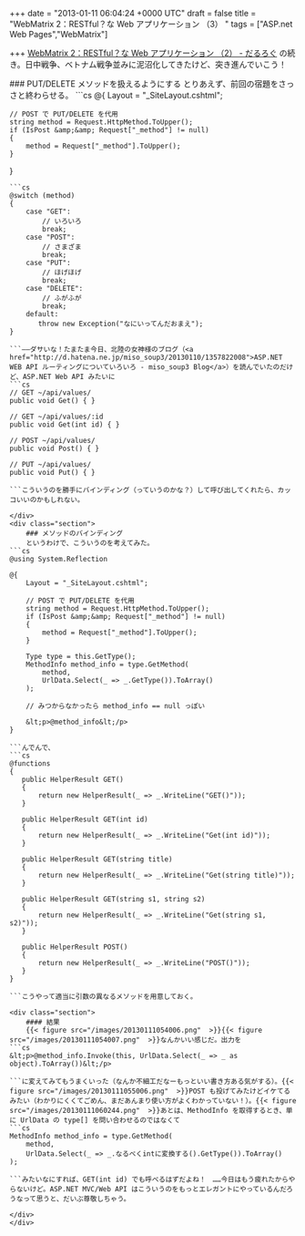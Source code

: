 
+++
date = "2013-01-11 06:04:24 +0000 UTC"
draft = false
title = "WebMatrix 2：RESTful？な Web アプリケーション （3） "
tags = ["ASP.net Web Pages","WebMatrix"]

+++
<a href="https://blog.daruyanagi.jp/entry/2013/01/11/041856">WebMatrix 2：RESTful？な Web アプリケーション （2） - だるろぐ</a> の続き。日中戦争、ベトナム戦争並みに泥沼化してきたけど、突き進んでいこう！

<div class="section">
    ### PUT/DELETE メソッドを扱えるようにする
    とりあえず、前回の宿題をさっさと終わらせる。
```cs
@{
    Layout = "_SiteLayout.cshtml";

    // POST で PUT/DELETE を代用
    string method = Request.HttpMethod.ToUpper();
    if (IsPost &amp;&amp; Request["_method"] != null) 
    {
        method = Request["_method"].ToUpper();
    }
}

```こんなのでいいのかな。あとはこれを switch すればよさそうだけど……
```cs
@switch (method)
{
    case "GET":
        // いろいろ
        break;
    case "POST":
        // さまざま
        break;
    case "PUT":
        // ほげほげ
        break;
    case "DELETE":
        // ふがふが
        break;
    default:
       throw new Exception("なにいってんだおまえ");
}

```――ダサいな！たまたま今日、北陸の女神様のブログ（<a href="http://d.hatena.ne.jp/miso_soup3/20130110/1357822008">ASP.NET WEB API ルーティングについていろいろ - miso_soup3 Blog</a>）を読んでいたのだけど、ASP.NET Web API みたいに
```cs
// GET ~/api/values/
public void Get() { }

// GET ~/api/values/:id
public void Get(int id) { }

// POST ~/api/values/
public void Post() { }

// PUT ~/api/values/
public void Put() { }

```こういうのを勝手にバインディング（っていうのかな？）して呼び出してくれたら、カッコいいのかもしれない。

</div>
<div class="section">
    ### メソッドのバインディング
    というわけで、こういうのを考えてみた。
```cs
@using System.Reflection

@{
    Layout = "_SiteLayout.cshtml";

    // POST で PUT/DELETE を代用
    string method = Request.HttpMethod.ToUpper();
    if (IsPost &amp;&amp; Request["_method"] != null) 
    {
        method = Request["_method"].ToUpper();
    }

    Type type = this.GetType();
    MethodInfo method_info = type.GetMethod(
        method,
        UrlData.Select(_ => _.GetType()).ToArray()
    );

    // みつからなかったら method_info == null っぽい

    &lt;p>@method_info&lt;/p>
}

```んでんで、
```cs
@functions 
{
   public HelperResult GET()
   {
       return new HelperResult(_ => _.WriteLine("GET()"));
   }

   public HelperResult GET(int id)
   {
       return new HelperResult(_ => _.WriteLine("Get(int id)"));
   }

   public HelperResult GET(string title)
   {
       return new HelperResult(_ => _.WriteLine("Get(string title)"));
   }

   public HelperResult GET(string s1, string s2)
   {
       return new HelperResult(_ => _.WriteLine("Get(string s1, s2)"));
   }

   public HelperResult POST()
   {
       return new HelperResult(_ => _.WriteLine("POST()"));
   }
}

```こうやって適当に引数の異なるメソッドを用意しておく。

<div class="section">
    #### 結果
    {{< figure src="/images/20130111054006.png"  >}}{{< figure src="/images/20130111054007.png"  >}}なんかいい感じだ。出力を
```cs
&lt;p>@method_info.Invoke(this, UrlData.Select(_ => _ as object).ToArray())&lt;/p>

```に変えてみてもうまくいった（なんか不細工だなーもっといい書き方ある気がする）。{{< figure src="/images/20130111055006.png"  >}}POST も投げてみたけどイケてるみたい（わかりにくくてごめん、まだあんまり使い方がよくわかっていない！）。{{< figure src="/images/20130111060244.png"  >}}あとは、MethodInfo を取得するとき、単に UrlData の type[] を問い合わせるのではなくて
```cs
MethodInfo method_info = type.GetMethod(
    method,
    UrlData.Select(_ => _.なるべくintに変換する().GetType()).ToArray()
);

```みたいなにすれば、GET(int id) でも呼べるはずだよね！　……今日はもう疲れたからやらないけど。ASP.NET MVC/Web API はこういうのをもっとエレガントにやっているんだろうなって思うと、だいぶ尊敬しちゃう。

</div>
</div>

